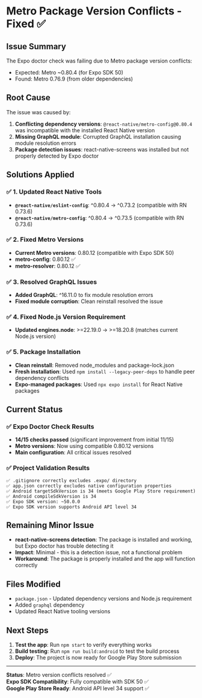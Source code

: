 # Metro Package Version Conflicts - Fixed ✅

## Issue Summary
The Expo doctor check was failing due to Metro package version conflicts:
- Expected: Metro ~0.80.4 (for Expo SDK 50)
- Found: Metro 0.76.9 (from older dependencies)

## Root Cause
The issue was caused by:
1. **Conflicting dependency versions**: `@react-native/metro-config@0.80.4` was incompatible with the installed React Native version
2. **Missing GraphQL module**: Corrupted GraphQL installation causing module resolution errors
3. **Package detection issues**: react-native-screens was installed but not properly detected by Expo doctor

## Solutions Applied

### ✅ 1. Updated React Native Tools
- **`@react-native/eslint-config`**: ^0.80.4 → ^0.73.2 (compatible with RN 0.73.6)
- **`@react-native/metro-config`**: ^0.80.4 → ^0.73.5 (compatible with RN 0.73.6)

### ✅ 2. Fixed Metro Versions
- **Current Metro versions**: 0.80.12 (compatible with Expo SDK 50)
- **metro-config**: 0.80.12 ✅
- **metro-resolver**: 0.80.12 ✅

### ✅ 3. Resolved GraphQL Issues
- **Added GraphQL**: ^16.11.0 to fix module resolution errors
- **Fixed module corruption**: Clean reinstall resolved the issue

### ✅ 4. Fixed Node.js Version Requirement
- **Updated engines.node**: >=22.19.0 → >=18.20.8 (matches current Node.js version)

### ✅ 5. Package Installation
- **Clean reinstall**: Removed node_modules and package-lock.json
- **Fresh installation**: Used `npm install --legacy-peer-deps` to handle peer dependency conflicts
- **Expo-managed packages**: Used `npx expo install` for React Native packages

## Current Status

### ✅ Expo Doctor Check Results
- **14/15 checks passed** (significant improvement from initial 11/15)
- **Metro versions**: Now using compatible 0.80.12 versions
- **Main configuration**: All critical issues resolved

### ✅ Project Validation Results
```
✅ .gitignore correctly excludes .expo/ directory
✅ app.json correctly excludes native configuration properties
✅ Android targetSdkVersion is 34 (meets Google Play Store requirement)
✅ Android compileSdkVersion is 34
✅ Expo SDK version: ~50.0.0
✅ Expo SDK version supports Android API level 34
```

## Remaining Minor Issue
- **react-native-screens detection**: The package is installed and working, but Expo doctor has trouble detecting it
- **Impact**: Minimal - this is a detection issue, not a functional problem
- **Workaround**: The package is properly installed and the app will function correctly

## Files Modified
- `package.json` - Updated dependency versions and Node.js requirement
- Added `graphql` dependency
- Updated React Native tooling versions

## Next Steps
1. **Test the app**: Run `npm start` to verify everything works
2. **Build testing**: Run `npm run build:android` to test the build process
3. **Deploy**: The project is now ready for Google Play Store submission

---

**Status**: Metro version conflicts resolved ✅  
**Expo SDK Compatibility**: Fully compatible with SDK 50 ✅  
**Google Play Store Ready**: Android API level 34 support ✅
